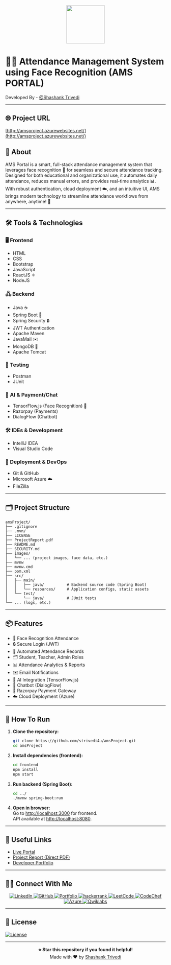 <div align="center">
<img src="https://cdn0.iconfinder.com/data/icons/popicon-techno/256/6-512.png" width="120" />
</div>

# 🕵️‍♂️ Attendance Management System using Face Recognition (AMS PORTAL)

Developed By - [@Shashank Trivedi](https://www.github.com/strivedi4u)

---

## 🌐 Project URL

[http://amsproject.azurewebsites.net/](http://amsproject.azurewebsites.net/)



## 📖 About

AMS Portal is a smart, full-stack attendance management system that leverages face recognition 🤳 for seamless and secure attendance tracking. Designed for both educational and organizational use, it automates daily attendance, reduces manual errors, and provides real-time analytics 📊. With robust authentication, cloud deployment ☁️, and an intuitive UI, AMS brings modern technology to streamline attendance workflows from anywhere, anytime! 🚀

---

## 🛠️ Tools & Technologies

### 🖥️ Frontend
- HTML
- CSS
- Bootstrap
- JavaScript
- ReactJS ⚛️
- NodeJS

### 🖧 Backend
- Java ☕
- Spring Boot 🌱
- Spring Security 🔒
- JWT Authentication
- Apache Maven
- JavaMail ✉️
- MongoDB 🍃
- Apache Tomcat

### 🧪 Testing
- Postman
- JUnit

### 🤖 AI & Payment/Chat
- TensorFlow.js (Face Recognition) 🧠
- Razorpay (Payments)
- DialogFlow (Chatbot)

### 🛠️ IDEs & Development
- IntelliJ IDEA
- Visual Studio Code

### 🚀 Deployment & DevOps
- Git & GitHub
- Microsoft Azure ☁️
- FileZilla

---

## 🗂️ Project Structure

```
amsProject/
├── .gitignore
├── .mvn/
├── LICENSE
├── ProjectReport.pdf
├── README.md
├── SECURITY.md
├── images/
│   └── ... (project images, face data, etc.)
├── mvnw
├── mvnw.cmd
├── pom.xml
├── src/
│   ├── main/
│   │   ├── java/          # Backend source code (Spring Boot)
│   │   └── resources/     # Application configs, static assets
│   └── test/
│       └── java/          # JUnit tests
└── ... (logs, etc.)
```

---

## 📦 Features

- 🤳 Face Recognition Attendance
- 🔒 Secure Login (JWT)
- 📅 Automated Attendance Records
- 🗂️ Student, Teacher, Admin Roles
- 📊 Attendance Analytics & Reports
- ✉️ Email Notifications
- 🧠 AI Integration (TensorFlow.js)
- 💬 Chatbot (DialogFlow)
- 💸 Razorpay Payment Gateway
- ☁️ Cloud Deployment (Azure)

---

## 🚀 How To Run

1. **Clone the repository:**
   ```bash
   git clone https://github.com/strivedi4u/amsProject.git
   cd amsProject
   ```

2. **Install dependencies (frontend):**
   ```bash
   cd frontend
   npm install
   npm start
   ```

3. **Run backend (Spring Boot):**
   ```bash
   cd ../
   ./mvnw spring-boot:run
   ```

4. **Open in browser:**  
   Go to [http://localhost:3000](http://localhost:3000) for frontend.  
   API available at [http://localhost:8080](http://localhost:8080).

---

## 🔗 Useful Links

- [Live Portal](http://amsproject.azurewebsites.net/)
- [Project Report (Direct PDF)](https://github.com/strivedi4u/amsProject/raw/master/ProjectReport.pdf)
- [Developer Portfolio](https://trivedi2u.github.io/portfolio/)

---

## 👨‍💻 Connect With Me

<p align="center">
  <a href="https://www.linkedin.com/in/strivedi4u" target="_blank">
    <img alt="LinkedIn" src="https://img.shields.io/badge/LinkedIn-%230077B5.svg?&style=for-the-badge&logo=linkedin&logoColor=white"/>
  </a>
  <a href="https://www.github.com/trivedi2u/" target="_blank">
    <img alt="GitHub" src="https://img.shields.io/badge/GitHub%20-%23121011.svg?&style=for-the-badge&logo=github&logoColor=white"/>
  </a>
  <a href="https://trivedi2u.github.io/portfolio/">
    <img alt="Portfolio" src="https://img.shields.io/badge/Portfolio-E4405F?style=for-the-badge&logo=portfolio&logoColor=white"/>
  </a>
  <a href="https://www.hackerrank.com/shashank_trivedi?hr_r=1" target="_blank">
    <img src="https://img.shields.io/badge/HackerRank-%2300acee.svg?&style=for-the-badge&logo=hackerrank&logoColor=white" alt="hackerrank"/>
  </a>
  <a href="https://leetcode.com/strivedi4u/">
    <img alt="LeetCode" src="https://img.shields.io/badge/LeetCode-D14836?style=for-the-badge&logo=leetcode&logoColor=white"/>
  </a>
  <a href="https://www.codechef.com/users/shashank4u">
    <img alt="CodeChef" src="https://img.shields.io/badge/CodeChef-2CA5E0?style=for-the-badge&logo=codechef&logoColor=white"/>
  </a>
  <a href="https://docs.microsoft.com/en-us/users/shashankkumartrivedi/">
    <img alt="Azure" src="https://img.shields.io/badge/Azure-7289DA?style=for-the-badge&logo=azure&logoColor=white"/>
  </a>
  <a href="https://www.cloudskillsboost.google/public_profiles/a3c348e0-5555-4a78-b374-4e66b8aaae16/">
    <img alt="Qwiklabs" src="https://img.shields.io/badge/Qwiklabs-E4405F?style=for-the-badge&logo=qwiklabs&logoColor=white"/>
  </a>
</p>

---

## 📝 License

[![License](https://img.shields.io/badge/License-Apache_2.0-blue.svg)](LICENSE)

---

<div align="center">
  <b>⭐ Star this repository if you found it helpful!</b><br>
  Made with ❤️ by <a href="https://www.github.com/strivedi4u">Shashank Trivedi</a>
</div>
